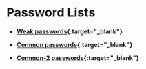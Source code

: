 # Password Lists

* **[Weak passwords](http://hacking-resources.com/password-lists/Common.txt){:target="_blank"}**

* **[Common passwords](http://hacking-resources.com/password-lists/weak.txt){:target="_blank"}**

* **[Common-2 passwords](http://hacking-resources.com/password-lists/common-2.txt){:target="_blank"}**